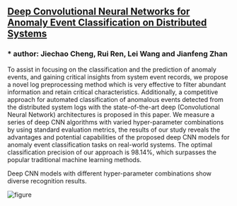 ## [Deep Convolutional Neural Networks for Anomaly Event Classification on Distributed Systems](https://arxiv.org/pdf/1710.09052v1.pdf)


### * author: Jiechao Cheng, Rui Ren, Lei Wang and Jianfeng Zhan


To assist in focusing on the classification and the prediction of anomaly events, and gaining critical insights from system  event  records,  we  propose  a  novel  log  preprocessing method  which  is  very  effective  to  filter  abundant  information and  retain  critical  characteristics.  Additionally,  a  competitive approach  for  automated  classification  of  anomalous  events
detected  from  the  distributed  system  logs  with  the  state-of-the-art  deep  (Convolutional  Neural  Network)  architectures  is proposed  in  this  paper.  We  measure  a  series  of  deep  CNN algorithms with varied hyper-parameter combinations by using
standard evaluation metrics, the results of our study reveals the advantages and potential capabilities of the proposed deep CNN
models  for  anomaly  event  classification  tasks  on  real-world systems.  The  optimal  classification  precision  of  our  approach is  98.14%,  which  surpasses  the  popular  traditional  machine learning  methods.


Deep CNN models with different hyper-parameter combinations show diverse recognition results.

![figure](https://github.com/stephen-cheng/system_anomaly_event_classification/blob/master/code/method_cnn/figure/figure6.png)
